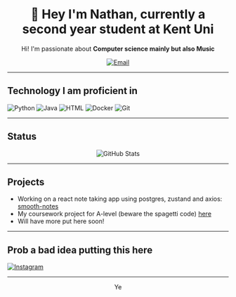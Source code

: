 <div align="center">
  <h1>👋 Hey I'm Nathan, currently a second year student at Kent Uni</h1>
  <p>
    Hi! I'm passionate about <strong>Computer science mainly but also Music</strong>
  </p>
  <a href="mailto:nathanthompson256@outlook.com"><img src="https://img.shields.io/badge/Email-Contact-green?style=for-the-badge&logo=gmail" alt="Email"></a>
</div>

---

## **Technology I am proficient in**
<div>
  <img src="https://img.shields.io/badge/Code-Python-yellow?style=for-the-badge&logo=python" alt="Python">
  <img src="https://img.shields.io/badge/Code-Java-blue?style=for-the-badge&logo=java" alt="Java">
  <img src="https://img.shields.io/badge/Code-HTML-red?style=for-the-badge&logo=html" alt="HTML">
  <img src="https://img.shields.io/badge/Tools-Docker-blue?style=for-the-badge&logo=docker" alt="Docker">
  <img src="https://img.shields.io/badge/Tools-Git-orange?style=for-the-badge&logo=git" alt="Git">
  <!-- Add more badges for your tech stack -->
</div>

---

## **Status**
<div align="center">
  <img src="https://github-readme-stats.vercel.app/api?username=nathant1234567&show_icons=true&theme=radical" alt="GitHub Stats">
  <br>
</div>

---

## **Projects**
- Working on a react note taking app using postgres, zustand and axios: [smooth-notes](https://github.com/nathant1234567/smooth-notes)
- My coursework project for A-level (beware the spagetti code) [here](https://github.com/nathant1234567/coursework-project)
- Will have more put here soon!

---

## **Prob a bad idea putting this here**
<div>
  <a href="https://www.instagram.com/nahannn.n/" target="_blank"><img src="https://img.shields.io/badge/Instagram-Follow-blue?style=for-the-badge&logo=instagram" alt="Instagram"></a>
  <!-- Add links to other platforms if desired -->
</div>

---

<div align="center">
  <p>Ye</p>
</div>
